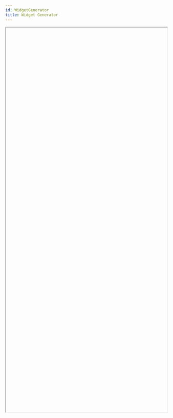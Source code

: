 ```yaml
---
id: WidgetGenerator
title: Widget Generator
---
```


<iframe
  id="widget-generator-iframe"
  name="Generator"
  src=""
  width="100%"
  height="1200">
</iframe>

<script>  
  document.addEventListener('DOMContentLoaded', function() {
    var defaultWidgetUrl = "https://widget.kyber.network/widget/config/?widget_url=https://widget.kyber.network";
    var fallbackWidgetUrl = "https://widget.knstats.com/widget/config/?widget_url=https://widget.knstats.com";
    var domain = window.location.hostname;
    var article = document.querySelector("article");
    var iframe = document.getElementById("widget-generator-iframe");
    article.style.padding = 0;
    article.style.background = "transparent";
    article.style.border = "none";
    document.querySelector('.onPageNav').style.display = "none";
    document.querySelector('.postHeader').style.display = "none";
    document.querySelector('.docsNavContainer').style.flex = "0 0 260px";
    document.querySelector('.docMainContainer').style.cssText = "flex-grow:1;padding-top:10px";
    if (domain === "developer.kyber.network") {
      iframe.src = defaultWidgetUrl;
    } else {
      iframe.src = fallbackWidgetUrl;
    }
  });
</script>
